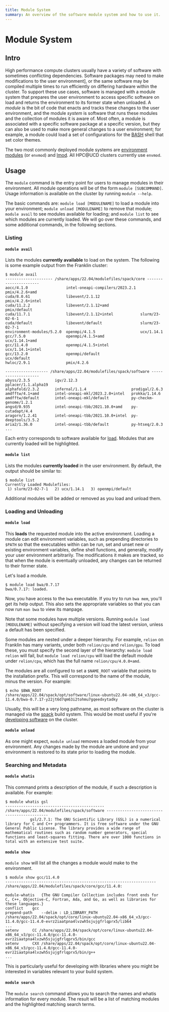 ```yaml
---
title: Module System
summary: An overview of the software module system and how to use it.
---
```


# Module System

## Intro

High performance compute clusters usually have a variety of software with sometimes conflicting dependencies. Software
packages may need to make modifications to the user environment], or the same software may
be compiled multiple times to run efficiently on differing hardware within the cluster. To support these use cases,
software is managed with a module system that prepares the user environment to access specific software on load and
returns the environment to its former state when unloaded. A _module_ is the bit of code that enacts and tracks these
changes to the user environment, and the module _system_ is software that runs these modules and the collection of
modules it is aware of. Most often, a module is associated with a specific software package at a specific version, but
they can also be used to make more general changes to a user environment; for example, a module could load a set of
configurations for the [BASH](https://www.gnu.org/software/bash/) shell that set color themes.

The two most commonly deployed module systems are [environment modules](https://modules.readthedocs.io/en/latest/) (or
`envmod`) and [lmod](https://lmod.readthedocs.io/en/latest/index.html). All HPC@UCD clusters currently use `envmod`.

## Usage

The `module` command is the entry point for users to manage modules in their environment. All module operations will be
of the form `module [SUBCOMMAND]`. Usage information is available on the cluster by running `module --help`.

The basic commands are: `module load [MODULENAME]` to load a module into your environment; `module unload [MODULENAME]`
to remove that module; `module avail` to see modules available for loading; and `module list` to see which modules are
currently loaded. We will go over these commands, and some additional commands, in the following sections.

### Listing

#### `module avail`

Lists the modules **currently available** to load on the system. The following is some example output from the Franklin
cluster:

```console
$ module avail
--------------------- /share/apps/22.04/modulefiles/spack/core ----------------------
aocc/4.1.0                 intel-oneapi-compilers/2023.2.1  pmix/4.2.6+amd
cuda/8.0.61                libevent/2.1.12                  pmix/4.2.6+intel
cuda/11.2.2                libevent/2.1.12+amd              pmix/default
cuda/11.7.1                libevent/2.1.12+intel            slurm/23-02-6-1
cuda/default               libevent/default                 slurm/23-02-7-1
environment-modules/5.2.0  openmpi/4.1.5                    ucx/1.14.1
gcc/7.5.0                  openmpi/4.1.5+amd                ucx/1.14.1+amd
gcc/11.4.0                 openmpi/4.1.5+intel              ucx/1.14.1+intel
gcc/13.2.0                 openmpi/default                  ucx/default
hwloc/2.9.1                pmix/4.2.6

------------------- /share/apps/22.04/modulefiles/spack/software --------------------
abyss/2.3.5           igv/2.12.3                        pplacer/1.1.alpha19
alphafold/2.3.2       infernal/1.1.4                    prodigal/2.6.3
amdfftw/4.1+amd       intel-oneapi-mkl/2023.2.0+intel   prokka/1.14.6
amdfftw/default       intel-oneapi-mkl/default          py-checkm-genome/1.2.1
angsd/0.935           intel-oneapi-tbb/2021.10.0+amd    py-cutadapt/4.4
aragorn/1.2.41        intel-oneapi-tbb/2021.10.0+intel  py-deeptools/3.5.2
aria2/1.36.0          intel-oneapi-tbb/default          py-htseq/2.0.3
...
```

Each entry corresponds to software available for [load](modules.md#loading-and-unloading). Modules that are currently
loaded will be highlighted.

#### `module list`

Lists the modules **currently loaded** in the user environment. By default, the output should be similar to:

```console
$ module list
Currently Loaded Modulefiles:
 1) slurm/23-02-7-1   2) ucx/1.14.1   3) openmpi/default

```

Additional modules will be added or removed as you load and unload them.

### Loading and Unloading

#### `module load`

This **loads** the requested module into the active environment. Loading a module can edit environment variables, such
as prepending directories to `$PATH` so that the executables within can be run, set and unset new or existing
environment variables, define shell functions, and generally, modify your user environment arbitrarily. The
modifications it makes are tracked, so that when the module is eventually unloaded, any changes can be returned to their
former state.

Let's load a module.

```console
$ module load bwa/0.7.17
bwa/0.7.17: loaded.
```

Now, you have access to the `bwa` executable. If you try to run `bwa mem`, you'll get its help output. This also sets
the appropriate variables so that you can now run `man bwa` to view its manpage.

Note that some modules have multiple versions. Running `module load [MODULENAME]` without specifying a version will load
the latest version, unless a default has been specified.

Some modules are nested under a deeper hierarchy. For example, `relion` on Franklin has many variants, under both
`relion/cpu` and `relion/gpu`. To load these, you must specify the second layer of the hierarchy: `module load relion`
will fail, but `module load relion/cpu` will load the default module under `relion/cpu`, which has the full name
`relion/cpu/4.0.0+amd`. 

The modules are all configured to set a `$NAME_ROOT` variable that points to the installation prefix. This will
correspond to the name of the module, minus the version. For example:

```console
$ echo $BWA_ROOT
/share/apps/22.04/spack/opt/software/linux-ubuntu22.04-x86_64_v3/gcc-11.4.0/bwa-0.7.17-y22jt6d7qm63i2tohmu7gqeedxytadky
```

Usually, this will be a very long pathname, as most software on the cluster is managed via the
[spack](https://spack.readthedocs.io/en/latest/) build system. This would be most useful if you're
[developing software](developing.md) on the cluster.

#### `module unload`

As one might expect, `module unload` removes a loaded module from your environment. Any changes made by the module are
undone and your environment is restored to its state prior to loading the module.

### Searching and Metadata

#### `module whatis`

This command prints a description of the module, if such a description is available. For example:

```console
$ module whatis gsl
-------------------------------------------- /share/apps/22.04/modulefiles/spack/software --------------------------------------------
           gsl/2.7.1: The GNU Scientific Library (GSL) is a numerical library for C and C++ programmers. It is free software under the GNU General Public License. The library provides a wide range of mathematical routines such as random number generators, special functions and least-squares fitting. There are over 1000 functions in total with an extensive test suite.
```

#### `module show`

`module show` will list all the changes a module would make to the environment.

```console
$ module show gcc/11.4.0
-------------------------------------------------------------------
/share/apps/22.04/modulefiles/spack/core/gcc/11.4.0:

module-whatis	{The GNU Compiler Collection includes front ends for C, C++, Objective-C, Fortran, Ada, and Go, as well as libraries for these languages.}
conflict	gcc
prepend-path	--delim : LD_LIBRARY_PATH /share/apps/22.04/spack/opt/core/linux-ubuntu22.04-x86_64_v3/gcc-11.4.0/gcc-11.4.0-evrz2iaatpna4lvzwh5sjujgfrlqprx5/lib64
...
setenv		CC /share/apps/22.04/spack/opt/core/linux-ubuntu22.04-x86_64_v3/gcc-11.4.0/gcc-11.4.0-evrz2iaatpna4lvzwh5sjujgfrlqprx5/bin/gcc
setenv		CXX /share/apps/22.04/spack/opt/core/linux-ubuntu22.04-x86_64_v3/gcc-11.4.0/gcc-11.4.0-evrz2iaatpna4lvzwh5sjujgfrlqprx5/bin/g++
...
```

This is particularly useful for developing with libraries where you might be interested in variables relevant to your
build system.

#### `module search`

The `module search` command allows you to search the names and whatis information for every module. The result will be a
list of matching modules and the highlighted matching search terms.
